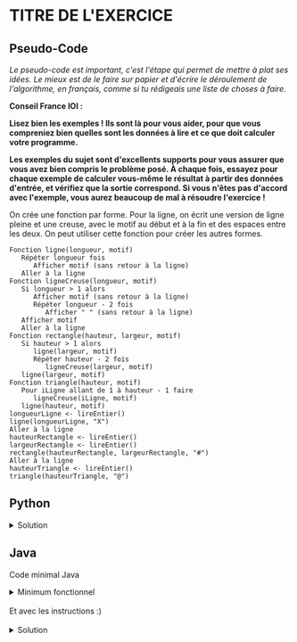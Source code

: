 # TITRE DE L'EXERCICE

## Pseudo-Code

_Le pseudo-code est important, c'est l'étape qui permet de mettre à plat ses idées. Le mieux est de le faire sur papier et d'écrire le déroulement de l'algorithme, en français, comme si tu rédigeais une liste de choses à faire._

**Conseil France IOI :**

**Lisez bien les exemples ! Ils sont là pour vous aider, pour que vous compreniez bien quelles sont les données à lire et ce que doit calculer votre programme.**

**Les exemples du sujet sont d'excellents supports pour vous assurer que vous avez bien compris le problème posé. À chaque fois, essayez pour chaque exemple de calculer vous-même le résultat à partir des données d'entrée, et vérifiez que la sortie correspond. Si vous n'êtes pas d'accord avec l'exemple, vous aurez beaucoup de mal à résoudre l'exercice !**

On crée une fonction par forme. Pour la ligne, on écrit une version de ligne pleine et une creuse, avec le motif au début et à la fin et des espaces entre les deux. On peut utiliser cette fonction pour créer les autres formes. 

```
Fonction ligne(longueur, motif)
   Répéter longueur fois
      Afficher motif (sans retour à la ligne)
   Aller à la ligne
Fonction ligneCreuse(longueur, motif)
   Si longueur > 1 alors
      Afficher motif (sans retour à la ligne)
      Répéter longueur - 2 fois
         Afficher " " (sans retour à la ligne)
   Afficher motif
   Aller à la ligne
Fonction rectangle(hauteur, largeur, motif)
   Si hauteur > 1 alors
      ligne(largeur, motif)
      Répéter hauteur - 2 fois
         ligneCreuse(largeur, motif)
   ligne(largeur, motif)
Fonction triangle(hauteur, motif)
   Pour iLigne allant de 1 à hauteur - 1 faire
      ligneCreuse(iLigne, motif)
   ligne(hauteur, motif)
longueurLigne <- lireEntier()
ligne(longueurLigne, "X")
Aller à la ligne
hauteurRectangle <- lireEntier()
largeurRectangle <- lireEntier()
rectangle(hauteurRectangle, largeurRectangle, "#")
Aller à la ligne
hauteurTriangle <- lireEntier()
triangle(hauteurTriangle, "@")
```

## Python

<details>
  <summary>Solution</summary>

```Python
def ligne(longueur, motif):
   for iCol in range(longueur):
      print(motif, end = "")
   print()
def ligneCreuse(longueur, motif):
   if longueur > 1:
      print(motif, end = "")
      for iEspace in range(longueur - 2):
         print(" ", end = "")
   print(motif)
def rectangle(hauteur, largeur, motif):
   if hauteur > 1:
      ligne(largeur, motif)
      for iLigne in range(hauteur - 2):
         ligneCreuse(largeur, motif)
   ligne(largeur, motif)
def triangle(hauteur, motif):
   for iLigne in range(1, hauteur):
      ligneCreuse(iLigne, motif)
   ligne(hauteur, motif)
longueurLigne = int(input())
ligne(longueurLigne, "X")
print()
hauteurRectangle = int(input())
largeurRectangle = int(input())
rectangle(hauteurRectangle, largeurRectangle, "#")
print()
hauteurTriangle = int(input())
triangle(hauteurTriangle, "@")
```

</details>

## Java

Code minimal Java

<details>
  <summary>Minimum fonctionnel</summary>

```Java
  class Main {
    public static void main(String[] args) {
      // ton code ici
    }
  }
```

</details>

</br>
Et avec les instructions :)
</br>
</br>

<details>
  <summary>Solution</summary>


```Java
import algorea.Scanner;
class Main {
   static Scanner entrée = new Scanner(System.in);
   static void ligne(int longueur, char motif) {
      for (int iCol = 1; iCol <= longueur; iCol = iCol + 1) {
         System.out.print(motif);
      }
      System.out.println();
   }
   static void ligneCreuse(int longueur, char motif) {
      if (longueur > 1) {
         System.out.print(motif);
         for (int iCol = 2; iCol < longueur; iCol = iCol + 1) {
            System.out.print(' ');
         }
      }
      System.out.println(motif);
   }
   static void rectangle(int hauteur, int longueur, char motif) {
      if (hauteur > 1) {
         ligne(longueur, motif);
         for (int iLigne = 2; iLigne < hauteur; iLigne = iLigne + 1) {
            ligneCreuse(longueur, motif);
         }
      }
      ligne(longueur, motif);
   }
   static void triangle(int hauteur, char motif) {
      for (int iLigne = 1; iLigne < hauteur; iLigne = iLigne + 1) {
         ligneCreuse(iLigne, motif);
      }
      ligne(hauteur, motif);
   }
   public static void main(String[] args) {
      int longueurLigne = entrée.nextInt();
      ligne(longueurLigne, 'X');
      System.out.println();
      int hauteurRectangle = entrée.nextInt();
      int largeurRectangle = entrée.nextInt();
      rectangle(hauteurRectangle, largeurRectangle, '#');
      System.out.println();
      int hauteurTriangle = entrée.nextInt();
      triangle(hauteurTriangle, '@');
   }
}
```

</details>
